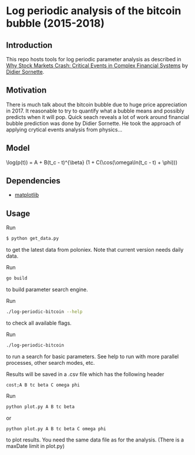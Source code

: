 # Log periodic analysis of the bitcoin bubble (2015-2018)

## Introduction

This repo hosts tools for log periodic parameter analysis as described in [Why Stock Markets Crash: Critical Events in Complex Financial Systems](https://www.amazon.com/Why-Stock-Markets-Crash-Financial/dp/0691175950) by [Didier Sornette](https://en.wikipedia.org/wiki/Didier_Sornette).

## Motivation

There is much talk about the bitcoin bubble due to huge price appreciation in 2017. It reasonable to try to quantify what a bubble means and possibly predicts when it will pop. Quick seach reveals a lot of work around financial bubble prediction was done by Didier Sornette. He took the approach of applying crytical events analysis from physics...

## Model

\log(p(t)) = A + B(t_c - t)^{\beta} (1 + C(\cos(\omega\ln(t_c - t) + \phi)))

## Dependencies

* [matplotlib](https://matplotlib.org/)

## Usage

Run
```bash
$ python get_data.py
``` 

to get the latest data from poloniex. Note that current version needs daily data.

Run
```bash
go build
```
to build parameter search engine.

Run
```bash
./log-periodic-bitcoin --help
```
to check all available flags.

Run
```bash
./log-periodic-bitcoin 
```
to run a search for basic parameters. See help to run with more parallel processes, other search modes, etc.

Results will be saved in a .csv file which has the following header
```
cost;A B tc beta C omega phi 
```

Run
```bash
python plot.py A B tc beta
```
or
```
python plot.py A B tc beta C omega phi
```
to plot results. You need the same data file as for the analysis. (There is a maxDate limit in plot.py)